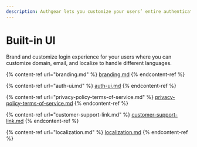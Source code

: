 ```yaml
---
description: Authgear lets you customize your users’ entire authentication experience
---
```


# Built-in UI

Brand and customize login experience for your users where you can customize domain, email, and localize to handle different languages.

{% content-ref url="branding.md" %}
[branding.md](branding.md)
{% endcontent-ref %}

{% content-ref url="auth-ui.md" %}
[auth-ui.md](auth-ui.md)
{% endcontent-ref %}

{% content-ref url="privacy-policy-terms-of-service.md" %}
[privacy-policy-terms-of-service.md](privacy-policy-terms-of-service.md)
{% endcontent-ref %}

{% content-ref url="customer-support-link.md" %}
[customer-support-link.md](customer-support-link.md)
{% endcontent-ref %}

{% content-ref url="localization.md" %}
[localization.md](localization.md)
{% endcontent-ref %}
